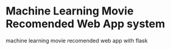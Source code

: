 # Machine Learning Movie Recomended Web App system
machine learning movie recomended web app with flask
